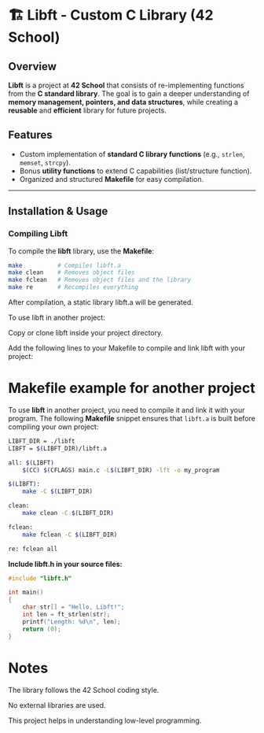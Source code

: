 # 🏗️ Libft - Custom C Library (42 School)

##  Overview  

**Libft** is a project at **42 School** that consists of re-implementing functions from the **C standard library**. The goal is to gain a deeper understanding of **memory management, pointers, and data structures**, while creating a **reusable** and **efficient** library for future projects.  

## Features  

- Custom implementation of **standard C library functions** (e.g., `strlen`, `memset`, `strcpy`).  
- Bonus **utility functions** to extend C capabilities (list/structure function).  
- Organized and structured **Makefile** for easy compilation.  

---

##  Installation & Usage  

###  **Compiling Libft** 

To compile the **libft** library, use the **Makefile**:  


```sh
make          # Compiles libft.a  
make clean    # Removes object files  
make fclean   # Removes object files and the library  
make re       # Recompiles everything  
```
After compilation, a static library libft.a will be generated.

To use libft in another project:

Copy or clone libft inside your project directory.

Add the following lines to your Makefile to compile and link libft with your project:

# Makefile example for another project

To use **libft** in another project, you need to compile it and link it with your program. The following **Makefile** snippet ensures that `libft.a` is built before compiling your own project:  

```sh
LIBFT_DIR = ./libft
LIBFT = $(LIBFT_DIR)/libft.a

all: $(LIBFT)
	$(CC) $(CFLAGS) main.c -L$(LIBFT_DIR) -lft -o my_program

$(LIBFT):
	make -C $(LIBFT_DIR)

clean:
	make clean -C $(LIBFT_DIR)

fclean:
	make fclean -C $(LIBFT_DIR)

re: fclean all
```

__Include libft.h in your source files:__

```c
#include "libft.h"

int main()
{
    char str[] = "Hello, Libft!";
    int len = ft_strlen(str);
    printf("Length: %d\n", len);
    return (0);
}
```

# Notes
The library follows the 42 School coding style.

No external libraries are used.

This project helps in understanding low-level programming.
